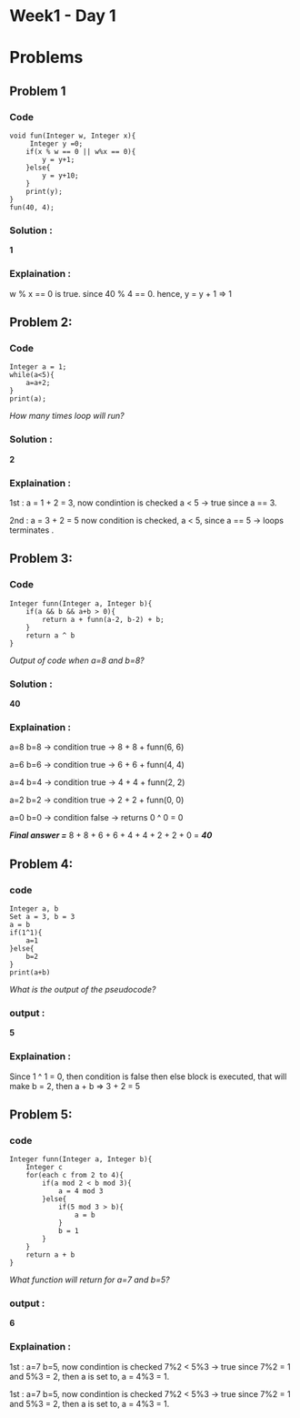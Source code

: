 # Week1 - Day 1
# Problems
## Problem 1
### Code
```
void fun(Integer w, Integer x){
     Integer y =0;
    if(x % w == 0 || w%x == 0){
        y = y+1;
    }else{
        y = y+10;
    }
    print(y);
}
fun(40, 4); 
```

### Solution :
**1**

### Explaination :
w % x == 0 is true. since 40 % 4 == 0. hence, y = y + 1 => 1

## Problem 2:
### Code

```
Integer a = 1;
while(a<5){
    a=a+2;
}
print(a);
```

_How many times loop will run?_
### Solution :
**2**

### Explaination :
1st : a = 1 + 2 = 3, now condintion is checked a < 5 -> true since a == 3. 

2nd : a = 3 + 2 = 5 now condition is checked, a < 5, since a == 5 -> loops terminates .

## Problem 3:

### Code
```
Integer funn(Integer a, Integer b){
    if(a && b && a+b > 0){
        return a + funn(a-2, b-2) + b;
    }
    return a ^ b
}
```
_Output of code when a=8 and b=8?_

### Solution :
**40**

### Explaination :
a=8 b=8 -> condition true -> 8 + 8 + funn(6, 6)

a=6 b=6 -> condition true -> 6 + 6 + funn(4, 4)

a=4 b=4 -> condition true -> 4 + 4 + funn(2, 2)

a=2 b=2 -> condition true -> 2 + 2 + funn(0, 0)

a=0 b=0 -> condition false -> returns 0 ^ 0 = 0

***Final answer =***  8 + 8 + 6 + 6 + 4 + 4 + 2 + 2 + 0 = ***40***

## Problem 4:
### code
```
Integer a, b
Set a = 3, b = 3
a = b
if(1^1){
    a=1
}else{
    b=2
}
print(a+b)
```

_What is the output of the pseudocode?_

### output :
**5**

### Explaination :
Since 1 ^ 1 = 0, then condition is false then else block is executed, that will make b = 2, then a + b => 3 + 2 = 5

## Problem 5:
### code
```
Integer funn(Integer a, Integer b){
    Integer c
    for(each c from 2 to 4){
        if(a mod 2 < b mod 3){
            a = 4 mod 3
        }else{
            if(5 mod 3 > b){
                a = b
            }
            b = 1
        }
    }
    return a + b
}
```
*What function will return for a=7 and b=5?*

### output :
**6**

### Explaination :
1st : a=7 b=5, now condintion is checked 7%2 < 5%3 -> true since 7%2 = 1 and 5%3 = 2, then a is set to, a = 4%3 = 1.

1st : a=7 b=5, now condintion is checked 7%2 < 5%3 -> true since 7%2 = 1 and 5%3 = 2, then a is set to, a = 4%3 = 1.
